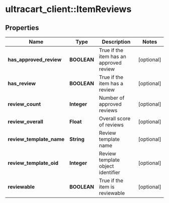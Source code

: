 # ultracart_client::ItemReviews

## Properties
Name | Type | Description | Notes
------------ | ------------- | ------------- | -------------
**has_approved_review** | **BOOLEAN** | True if the item has an approved review | [optional] 
**has_review** | **BOOLEAN** | True if the item has a review | [optional] 
**review_count** | **Integer** | Number of approved reviews | [optional] 
**review_overall** | **Float** | Overall score of reviews | [optional] 
**review_template_name** | **String** | Review template name | [optional] 
**review_template_oid** | **Integer** | Review template object identifier | [optional] 
**reviewable** | **BOOLEAN** | True if the item is reviewable | [optional] 


